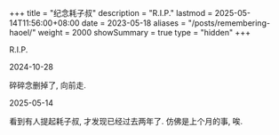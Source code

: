 +++
title       = "纪念耗子叔"
description = "R.I.P."
lastmod     = 2025-05-14T11:56:00+08:00
date        = 2023-05-18
aliases     = "/posts/remembering-haoel/"
weight      = 2000
showSummary = true
type        = "hidden"
+++

R.I.P.

<!--more-->

2024-10-28

碎碎念删掉了, 向前走.

2025-05-14

看到有人提起耗子叔, 才发现已经过去两年了. 仿佛是上个月的事, 唉.

